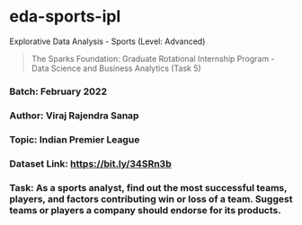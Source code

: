 # eda-sports-ipl
Explorative Data Analysis - Sports (Level: Advanced)
> The Sparks Foundation: Graduate Rotational Internship Program - Data Science and Business Analytics (Task 5)
### **Batch:** February 2022
### **Author:** Viraj Rajendra Sanap
### **Topic:** Indian Premier League
### **Dataset Link:** https://bit.ly/34SRn3b

### **Task:** As a sports analyst, find out the most successful teams, players, and factors contributing win or loss of a team. Suggest teams or players a company should endorse for its products.
